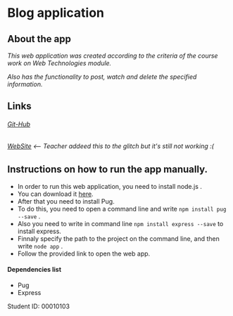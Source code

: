 # Blog application 

## About the app

*This web application was created according to the criteria of the course work on Web Technologies module.*

*Also has the functionality to post, watch and delete the specified information.*

## Links

###### [Git-Hub](https://github.com/00010103/WT.CW2.00010103)
###### [WebSite](http://north-witty-yttrium.glitch.me/) <-- Teacher addeed this to the glitch but it's still not working :(

##  Instructions on how to run the app manually.

* In order to run this web application, you need to install node.js .
* You can download it [here](https://nodejs.org/en/download/).
* After that you need to install Pug.
* To do this, you need to open a command line and write ``` npm install pug --save ``` .
* Also you need to write in command line ``` npm install express --save ``` to install express.
* Finnaly specify the path to the project on the command line, and then write ``` node app ``` .
* Follow the provided link to open the web app.

#### Dependencies list

* Pug
* Express

Student ID: 00010103
